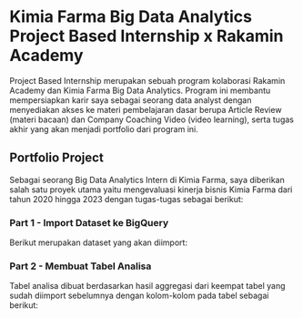 # Kimia Farma Big Data Analytics Project Based Internship x Rakamin Academy
Project Based Internship merupakan sebuah program kolaborasi Rakamin Academy dan Kimia Farma Big Data Analytics. Program ini membantu mempersiapkan karir saya sebagai seorang data analyst dengan menyediakan akses ke materi pembelajaran dasar berupa Article Review (materi bacaan) dan Company Coaching Video (video learning), serta tugas akhir yang akan menjadi portfolio dari program ini.

## Portfolio Project
Sebagai seorang Big Data Analytics Intern di Kimia Farma, saya diberikan salah satu proyek utama yaitu mengevaluasi kinerja bisnis Kimia Farma dari tahun 2020 hingga 2023 dengan tugas-tugas sebagai berikut:

### Part 1 - Import Dataset ke BigQuery
Berikut merupakan dataset yang akan diimport:

### Part 2 - Membuat Tabel Analisa
Tabel analisa dibuat berdasarkan hasil aggregasi dari keempat tabel yang sudah diimport sebelumnya dengan kolom-kolom pada tabel sebagai berikut:



